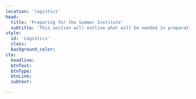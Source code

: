 ```yaml
---
location: 'logistics'
head:
  title: 'Preparing for the Summer Institute'
  subtitle: 'This section will outline what will be needed in preparation for attending the Summer Institute remotely'
style:
  id: 'Logistics'
  class:
  background_color:  
cta:
  headline:
  btnText:
  btnType:
  btnLink:
  subtext:

---
```

